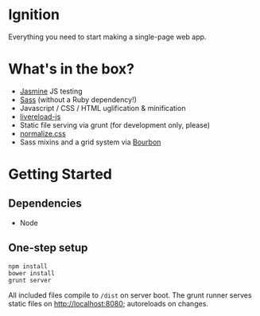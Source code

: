 Ignition
========
Everything you need to start making a single-page web app.

# What's in the box?
- [Jasmine](http://jasmine.github.io) JS testing
- [Sass](http://sass-lang.com) (without a Ruby dependency!)
- Javascript / CSS / HTML uglification & minification
- [livereload-js](https://github.com/livereload/livereload-js)
- Static file serving via grunt (for development only, please)
- [normalize.css](http://necolas.github.io/normalize.css/)
- Sass mixins and a grid system via [Bourbon](http://bourbon.io)

# Getting Started

## Dependencies
- Node

## One-step setup

```
npm install
bower install
grunt server
```
All included files compile to `/dist` on server boot.  The grunt runner serves static files on [http://localhost:8080](http://localhost:8080); autoreloads on changes.
